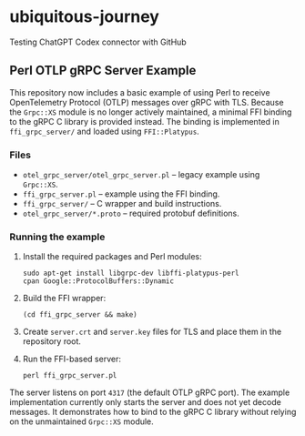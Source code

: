# ubiquitous-journey
Testing ChatGPT Codex connector with GitHub

## Perl OTLP gRPC Server Example

This repository now includes a basic example of using Perl to receive
OpenTelemetry Protocol (OTLP) messages over gRPC with TLS. Because the
`Grpc::XS` module is no longer actively maintained, a minimal FFI binding to
the gRPC C library is provided instead. The binding is implemented in
`ffi_grpc_server/` and loaded using `FFI::Platypus`.

### Files

- `otel_grpc_server/otel_grpc_server.pl` – legacy example using `Grpc::XS`.
- `ffi_grpc_server.pl` – example using the FFI binding.
- `ffi_grpc_server/` – C wrapper and build instructions.
- `otel_grpc_server/*.proto` – required protobuf definitions.

### Running the example

1. Install the required packages and Perl modules:

   ```shell
   sudo apt-get install libgrpc-dev libffi-platypus-perl
   cpan Google::ProtocolBuffers::Dynamic
   ```

2. Build the FFI wrapper:

   ```shell
   (cd ffi_grpc_server && make)
   ```

3. Create `server.crt` and `server.key` files for TLS and place them in the
   repository root.

4. Run the FFI-based server:

   ```shell
   perl ffi_grpc_server.pl
   ```

The server listens on port `4317` (the default OTLP gRPC port). The example
implementation currently only starts the server and does not yet decode
messages. It demonstrates how to bind to the gRPC C library without relying
on the unmaintained `Grpc::XS` module.
